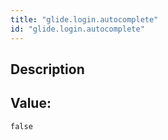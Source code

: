 ```yaml
---
title: "glide.login.autocomplete"
id: "glide.login.autocomplete"
---
```

## Description



## Value: 
```
false
```